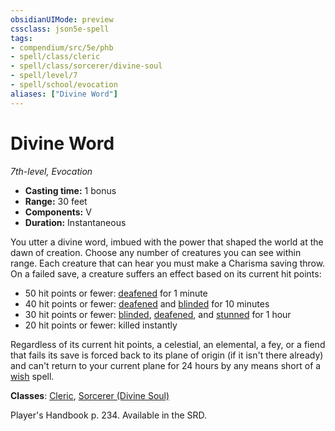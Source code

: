 ```yaml
---
obsidianUIMode: preview
cssclass: json5e-spell
tags:
- compendium/src/5e/phb
- spell/class/cleric
- spell/class/sorcerer/divine-soul
- spell/level/7
- spell/school/evocation
aliases: ["Divine Word"]
---
```

# Divine Word
*7th-level, Evocation*  

- **Casting time:** 1 bonus
- **Range:** 30 feet
- **Components:** V
- **Duration:** Instantaneous

You utter a divine word, imbued with the power that shaped the world at the dawn of creation. Choose any number of creatures you can see within range. Each creature that can hear you must make a Charisma saving throw. On a failed save, a creature suffers an effect based on its current hit points:

- 50 hit points or fewer: [deafened](../../../Rules%20&%20Options/5e%20Rules/conditions.md##deafened) for 1 minute  
- 40 hit points or fewer: [deafened](../../../Rules%20&%20Options/5e%20Rules/conditions.md.md##deafened) and [blinded](../../../Rules%20&%20Options/5e%20Rules/conditions.md##blinded) for 10 minutes  
- 30 hit points or fewer: [blinded](../../../Rules%20&%20Options/5e%20Rules/conditions.md.md##blinded), [deafened](../../../Rules%20&%20Options/5e%20Rules/conditions.md.md.md##deafened), and [stunned](../../../Rules%20&%20Options/5e%20Rules/conditions.md##stunned) for 1 hour  
- 20 hit points or fewer: killed instantly  

Regardless of its current hit points, a celestial, an elemental, a fey, or a fiend that fails its save is forced back to its plane of origin (if it isn't there already) and can't return to your current plane for 24 hours by any means short of a [wish](../../spells/wish.md#) spell.

**Classes**: [Cleric](../../classes/cleric.md#), [Sorcerer (Divine Soul)](../../classes/sorcerer-divine-soul-xge.md#)

Player's Handbook p. 234. Available in the SRD.